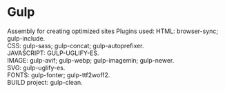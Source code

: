 # Gulp
Assembly for creating optimized sites
Plugins used:
HTML:
browser-sync;
gulp-include.
<br>
CSS:
gulp-sass;
gulp-concat;
gulp-autoprefixer.
<br>
JAVASCRIPT:
GULP-UGLIFY-ES.
<br>
IMAGE:
gulp-avif;
gulp-webp;
gulp-imagemin;
gulp-newer.
<br>
SVG:
gulp-uglify-es.
<br>
FONTS:
gulp-fonter;
gulp-ttf2woff2.
<br>
BUILD project:
gulp-clean.

